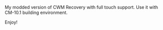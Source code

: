 My modded version of CWM Recovery with full touch support. Use it with CM-10.1 building environment.

Enjoy!

